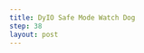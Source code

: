 ```yaml
---
title: DyIO Safe Mode Watch Dog
step: 38
layout: post
---
```


<script src='https://gist.github.com/madhephaestus/e773d95ebdd5c34ff3aa.js'></script>